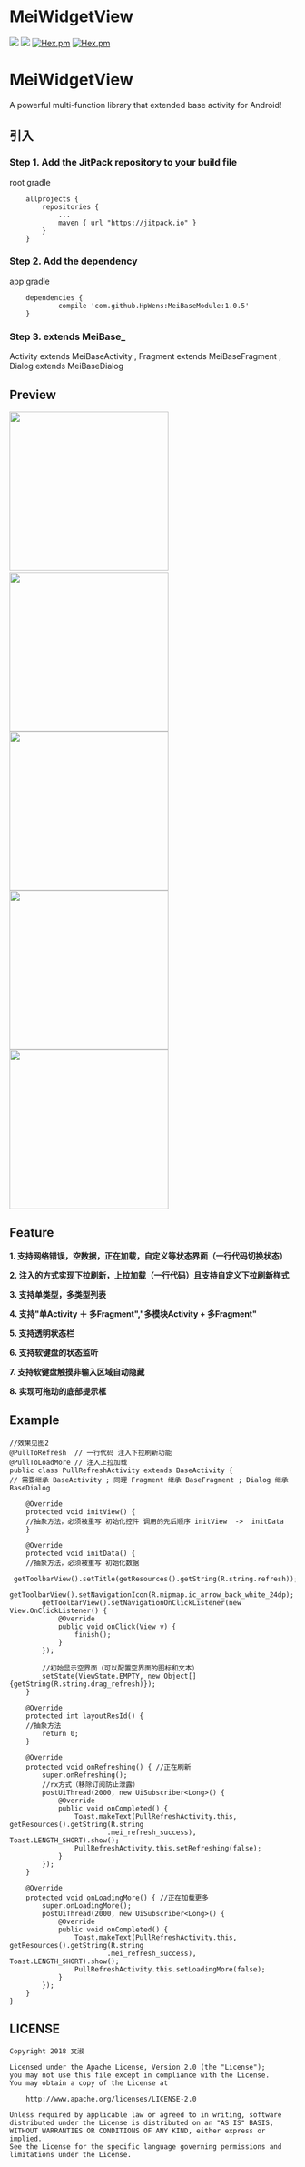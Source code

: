 # MeiWidgetView
[![](https://jitpack.io/v/HpWens/MeiBaseModule.svg)](https://jitpack.io/#HpWens/MeiBaseModule)
[![](https://img.shields.io/scrutinizer/build/g/filp/whoops.svg)](https://blog.csdn.net/u012551350/)
[![Hex.pm](https://img.shields.io/hexpm/l/plug.svg)](https://www.apache.org/licenses/LICENSE-2.0)
[![Hex.pm](https://img.shields.io/github/stars/HpWens/MeiBaseModule.svg)](https://github.com/HpWens/MeiBaseModule)


# MeiWidgetView
A powerful multi-function library that extended base activity for Android!

## 引入

### Step 1. Add the JitPack repository to your build file

root gradle

````
    allprojects {
        repositories {
            ...
            maven { url "https://jitpack.io" }
        }
    }

````

### Step 2. Add the dependency

app gradle 

````
	dependencies {
	        compile 'com.github.HpWens:MeiBaseModule:1.0.5'
	}
````

### Step 3. extends MeiBase_

Activity extends MeiBaseActivity ,  Fragment extends MeiBaseFragment ,  Dialog extends MeiBaseDialog 

## Preview

<img src="/gif/demo1.gif" width="280px"/> <img src="/gif/demo2.gif" width="280px"/>
<img src="/gif/demo3.gif" width="280px"/> <img src="/gif/demo4.gif" width="280px"/> 
<img src="/gif/demo5.gif" width="280px"/> 

## Feature 

**1. 支持网络错误，空数据，正在加载，自定义等状态界面（一行代码切换状态）**

**2. 注入的方式实现下拉刷新，上拉加载（一行代码）且支持自定义下拉刷新样式**

**3. 支持单类型，多类型列表**

**4. 支持"单Activity ＋ 多Fragment","多模块Activity + 多Fragment"**

**5. 支持透明状态栏**

**6. 支持软键盘的状态监听**

**7. 支持软键盘触摸非输入区域自动隐藏**

**8. 实现可拖动的底部提示框**

## Example

````
//效果见图2
@PullToRefresh  // 一行代码 注入下拉刷新功能
@PullToLoadMore // 注入上拉加载
public class PullRefreshActivity extends BaseActivity {
// 需要继承 BaseActivity ; 同理 Fragment 继承 BaseFragment ; Dialog 继承 BaseDialog 

    @Override
    protected void initView() {
    //抽象方法，必须被重写 初始化控件 调用的先后顺序 initView  ->  initData
    }

    @Override
    protected void initData() {
    //抽象方法，必须被重写 初始化数据
        getToolbarView().setTitle(getResources().getString(R.string.refresh));
        getToolbarView().setNavigationIcon(R.mipmap.ic_arrow_back_white_24dp);
        getToolbarView().setNavigationOnClickListener(new View.OnClickListener() {
            @Override
            public void onClick(View v) {
                finish();
            }
        });
        
        //初始显示空界面（可以配置空界面的图标和文本）
        setState(ViewState.EMPTY, new Object[]{getString(R.string.drag_refresh)});
    }

    @Override
    protected int layoutResId() {
    //抽象方法
        return 0;
    }

    @Override
    protected void onRefreshing() { //正在刷新
        super.onRefreshing();
        //rx方式（移除订阅防止泄露）
        postUiThread(2000, new UiSubscriber<Long>() {
            @Override
            public void onCompleted() {
                Toast.makeText(PullRefreshActivity.this, getResources().getString(R.string
                        .mei_refresh_success), Toast.LENGTH_SHORT).show();
                PullRefreshActivity.this.setRefreshing(false);
            }
        });
    }

    @Override
    protected void onLoadingMore() { //正在加载更多
        super.onLoadingMore();
        postUiThread(2000, new UiSubscriber<Long>() {
            @Override
            public void onCompleted() {
                Toast.makeText(PullRefreshActivity.this, getResources().getString(R.string
                        .mei_refresh_success), Toast.LENGTH_SHORT).show();
                PullRefreshActivity.this.setLoadingMore(false);
            }
        });
    }
}

````


## LICENSE
````
Copyright 2018 文淑

Licensed under the Apache License, Version 2.0 (the "License");
you may not use this file except in compliance with the License.
You may obtain a copy of the License at

    http://www.apache.org/licenses/LICENSE-2.0

Unless required by applicable law or agreed to in writing, software
distributed under the License is distributed on an "AS IS" BASIS,
WITHOUT WARRANTIES OR CONDITIONS OF ANY KIND, either express or implied.
See the License for the specific language governing permissions and
limitations under the License.
````

